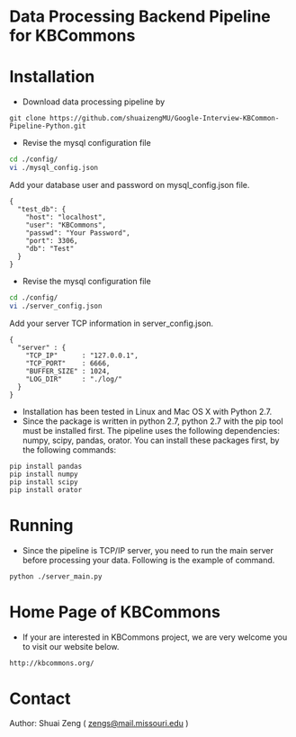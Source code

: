# Data Processing Backend Pipeline for KBCommons

# Installation

- Download data processing pipeline by
```
git clone https://github.com/shuaizengMU/Google-Interview-KBCommon-Pipeline-Python.git
```

- Revise the mysql configuration file
```sh
cd ./config/
vi ./mysql_config.json
```

Add your database user and password on mysql_config.json file.
```
{
  "test_db": {
    "host": "localhost",
    "user": "KBCommons",
    "passwd": "Your Password",
    "port": 3306,
    "db": "Test"
  }
}
```

- Revise the mysql configuration file
```sh
cd ./config/
vi ./server_config.json
```

Add your server TCP information in server_config.json.
```
{
  "server" : {
    "TCP_IP"      : "127.0.0.1",
    "TCP_PORT"    : 6666,
    "BUFFER_SIZE" : 1024,
    "LOG_DIR"     : "./log/"
  }
}
```

- Installation has been tested in Linux and Mac OS X with Python 2.7.
- Since the package is written in python 2.7, python 2.7 with the pip tool must be installed first. The pipeline uses the following dependencies: numpy, scipy, pandas, orator. You can install these packages first, by the following commands:
```
pip install pandas
pip install numpy
pip install scipy
pip install orator
```

# Running

- Since the pipeline is TCP/IP server, you need to run the main server before processing your data. Following is the example of command.
```
python ./server_main.py
```

# Home Page of KBCommons

- If your are interested in KBCommons project, we are very welcome you to visit our website below.
```
http://kbcommons.org/
```

# Contact
Author: Shuai Zeng ( zengs@mail.missouri.edu )



